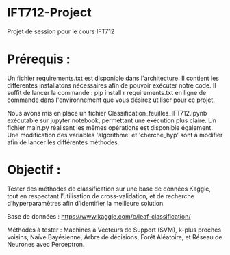 # IFT712-Project
Projet de session pour le cours IFT712

# Prérequis : 
Un fichier requirements.txt est disponible dans l'architecture. Il contient les différentes installatons nécessaires afin de pouvoir exécuter notre code. 
Il suffit de lancer la commande : pip install ­r requirements.txt
en ligne de commande dans l'environnement que vous désirez utiliser pour ce projet.

Nous avons mis en place un fichier Classification_feuilles_IFT712.ipynb exécutable sur jupyter notebook, permettant une exécution plus claire.
Un fichier main.py réalisant les mêmes opérations est disponible également. Une modification des variables 'algorithme' et 'cherche_hyp' sont à modifier afin de lancer les différentes méthodes.

# Objectif :
Tester des méthodes de classification sur une base de données Kaggle, tout en respectant l’utilisation de cross-validation, et de recherche d’hyperparamètres afin d’identifier la meilleure solution.

Base de données : https://www.kaggle.com/c/leaf-classification/

Méthodes à tester : Machines à Vecteurs de Support (SVM), k-plus proches voisins, Naïve Bayésienne, Arbre de décisions, Forêt Aléatoire, et Réseau de Neurones avec Perceptron. 
